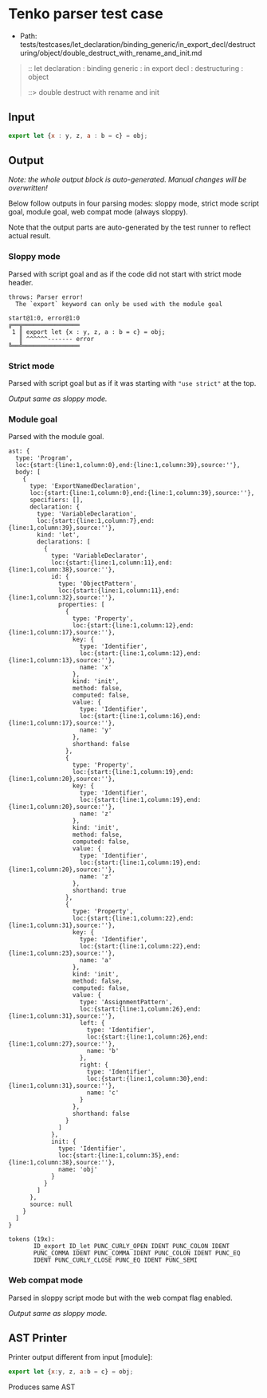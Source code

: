 # Tenko parser test case

- Path: tests/testcases/let_declaration/binding_generic/in_export_decl/destructuring/object/double_destruct_with_rename_and_init.md

> :: let declaration : binding generic : in export decl : destructuring : object
>
> ::> double destruct with rename and init

## Input

`````js
export let {x : y, z, a : b = c} = obj;
`````

## Output

_Note: the whole output block is auto-generated. Manual changes will be overwritten!_

Below follow outputs in four parsing modes: sloppy mode, strict mode script goal, module goal, web compat mode (always sloppy).

Note that the output parts are auto-generated by the test runner to reflect actual result.

### Sloppy mode

Parsed with script goal and as if the code did not start with strict mode header.

`````
throws: Parser error!
  The `export` keyword can only be used with the module goal

start@1:0, error@1:0
╔══╦════════════════
 1 ║ export let {x : y, z, a : b = c} = obj;
   ║ ^^^^^^------- error
╚══╩════════════════

`````

### Strict mode

Parsed with script goal but as if it was starting with `"use strict"` at the top.

_Output same as sloppy mode._

### Module goal

Parsed with the module goal.

`````
ast: {
  type: 'Program',
  loc:{start:{line:1,column:0},end:{line:1,column:39},source:''},
  body: [
    {
      type: 'ExportNamedDeclaration',
      loc:{start:{line:1,column:0},end:{line:1,column:39},source:''},
      specifiers: [],
      declaration: {
        type: 'VariableDeclaration',
        loc:{start:{line:1,column:7},end:{line:1,column:39},source:''},
        kind: 'let',
        declarations: [
          {
            type: 'VariableDeclarator',
            loc:{start:{line:1,column:11},end:{line:1,column:38},source:''},
            id: {
              type: 'ObjectPattern',
              loc:{start:{line:1,column:11},end:{line:1,column:32},source:''},
              properties: [
                {
                  type: 'Property',
                  loc:{start:{line:1,column:12},end:{line:1,column:17},source:''},
                  key: {
                    type: 'Identifier',
                    loc:{start:{line:1,column:12},end:{line:1,column:13},source:''},
                    name: 'x'
                  },
                  kind: 'init',
                  method: false,
                  computed: false,
                  value: {
                    type: 'Identifier',
                    loc:{start:{line:1,column:16},end:{line:1,column:17},source:''},
                    name: 'y'
                  },
                  shorthand: false
                },
                {
                  type: 'Property',
                  loc:{start:{line:1,column:19},end:{line:1,column:20},source:''},
                  key: {
                    type: 'Identifier',
                    loc:{start:{line:1,column:19},end:{line:1,column:20},source:''},
                    name: 'z'
                  },
                  kind: 'init',
                  method: false,
                  computed: false,
                  value: {
                    type: 'Identifier',
                    loc:{start:{line:1,column:19},end:{line:1,column:20},source:''},
                    name: 'z'
                  },
                  shorthand: true
                },
                {
                  type: 'Property',
                  loc:{start:{line:1,column:22},end:{line:1,column:31},source:''},
                  key: {
                    type: 'Identifier',
                    loc:{start:{line:1,column:22},end:{line:1,column:23},source:''},
                    name: 'a'
                  },
                  kind: 'init',
                  method: false,
                  computed: false,
                  value: {
                    type: 'AssignmentPattern',
                    loc:{start:{line:1,column:26},end:{line:1,column:31},source:''},
                    left: {
                      type: 'Identifier',
                      loc:{start:{line:1,column:26},end:{line:1,column:27},source:''},
                      name: 'b'
                    },
                    right: {
                      type: 'Identifier',
                      loc:{start:{line:1,column:30},end:{line:1,column:31},source:''},
                      name: 'c'
                    }
                  },
                  shorthand: false
                }
              ]
            },
            init: {
              type: 'Identifier',
              loc:{start:{line:1,column:35},end:{line:1,column:38},source:''},
              name: 'obj'
            }
          }
        ]
      },
      source: null
    }
  ]
}

tokens (19x):
       ID_export ID_let PUNC_CURLY_OPEN IDENT PUNC_COLON IDENT
       PUNC_COMMA IDENT PUNC_COMMA IDENT PUNC_COLON IDENT PUNC_EQ
       IDENT PUNC_CURLY_CLOSE PUNC_EQ IDENT PUNC_SEMI
`````


### Web compat mode

Parsed in sloppy script mode but with the web compat flag enabled.

_Output same as sloppy mode._

## AST Printer

Printer output different from input [module]:

````js
export let {x:y, z, a:b = c} = obj;
````

Produces same AST
